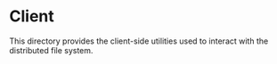 # Client

This directory provides the client-side utilities used to interact with the distributed file system.
